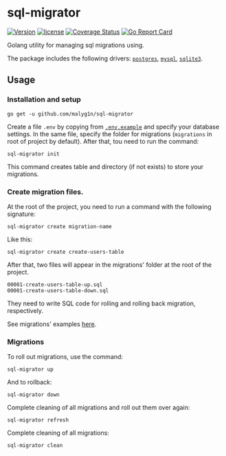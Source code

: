 # sql-migrator

[![Version](https://img.shields.io/badge/version-v0.1.4-green.svg)](https://github.com/malyg1n/sql-migrator/releases)
[![license](http://img.shields.io/badge/license-MIT-red.svg?style=flat)](https://github.com/malyg1n/sql-migrator/blob/master/LICENSE.md)
[![Coverage Status](https://coveralls.io/repos/github/malyg1n/sql-migrator/badge.svg?branch=master)](https://coveralls.io/github/malyg1n/sql-migrator?branch=master)
[![Go Report Card](https://goreportcard.com/badge/github.com/malyg1n/sql-migrator)](https://goreportcard.com/report/github.com/malyg1n/sql-migrator)

Golang utility for managing sql migrations using.

The package includes the following drivers: [`postgres`](https://github.com/lib/pq), [`mysql`](https://github.com/go-sql-driver/mysql), [`sqlite3`](https://github.com/mattn/go-sqlite3).
## Usage

### Installation and setup
```
go get -u github.com/malyg1n/sql-migrator
```
Create a file `.env` by copying from [`.env.example`](https://github.com/malyg1n/sql-migrator/tree/master/examples/.env.example) and specify your database settings.
In the same file, specify the folder for migrations (`migrations` in root of project by default). 
After that, tou need to run the command:
```bigquery
sql-migrator init
```
This command creates table and directory (if not exists) to store your migrations.
### Create migration files.
At the root of the project, you need to run a command with the following signature:
```bigquery
sql-migrator create migration-name
```
Like this:
```bigquery
sql-migrator create create-users-table
```
After that, two files will appear in the migrations' folder at the root of the project.
```bigquery
00001-create-users-table-up.sql
00001-create-users-table-down.sql
```
They need to write SQL code for rolling and rolling back migration, respectively.

See migrations' examples [here](https://github.com/malyg1n/sql-migrator/tree/master/examples).
### Migrations
To roll out migrations, use the command:
```bigquery
sql-migrator up
```
And to rollback:
```bigquery
sql-migrator down
```
Complete cleaning of all migrations and roll out them over again:
```bigquery
sql-migrator refresh
```
Complete cleaning of all migrations:
```bigquery
sql-migrator clean
```
